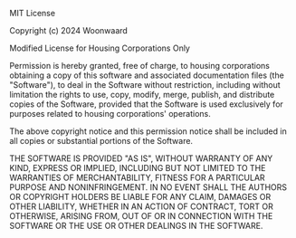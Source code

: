 MIT License

Copyright (c) 2024 Woonwaard

Modified License for Housing Corporations Only

Permission is hereby granted, free of charge, to housing corporations obtaining a copy of this software
and associated documentation files (the "Software"), to deal in the Software without restriction, including
without limitation the rights to use, copy, modify, merge, publish, and distribute copies of the Software, 
provided that the Software is used exclusively for purposes related to housing corporations' operations.

The above copyright notice and this permission notice shall be included in all copies or substantial portions of the Software.

THE SOFTWARE IS PROVIDED "AS IS", WITHOUT WARRANTY OF ANY KIND, EXPRESS OR IMPLIED, 
INCLUDING BUT NOT LIMITED TO THE WARRANTIES OF MERCHANTABILITY, FITNESS FOR A PARTICULAR
PURPOSE AND NONINFRINGEMENT. IN NO EVENT SHALL THE AUTHORS OR COPYRIGHT HOLDERS BE LIABLE
FOR ANY CLAIM, DAMAGES OR OTHER LIABILITY, WHETHER IN AN ACTION OF CONTRACT, TORT OR OTHERWISE,
ARISING FROM, OUT OF OR IN CONNECTION WITH THE SOFTWARE OR THE USE OR OTHER DEALINGS IN THE SOFTWARE.
